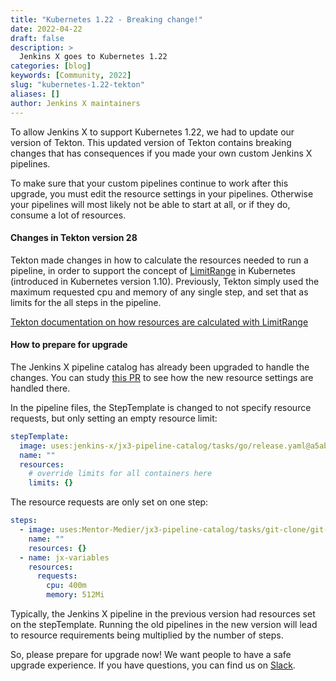 ```yaml
---
title: "Kubernetes 1.22 - Breaking change!"
date: 2022-04-22
draft: false
description: >
  Jenkins X goes to Kubernetes 1.22 
categories: [blog]
keywords: [Community, 2022]
slug: "kubernetes-1.22-tekton"
aliases: []
author: Jenkins X maintainers
---
```


To allow Jenkins X to support Kubernetes 1.22, we had to update our version of Tekton. This updated version of Tekton contains breaking changes that has consequences if you made your own custom Jenkins X pipelines.

To make sure that your custom pipelines continue to work after this upgrade, you must edit the resource settings in your pipelines. Otherwise your pipelines will most likely not be able to start at all, or if they do, consume a lot of resources.


#### Changes in Tekton version 28
Tekton made changes in how to calculate the resources needed to run a pipeline, in order to support the concept of [LimitRange](https://kubernetes.io/docs/concepts/policy/limit-range/) in Kubernetes (introduced in Kubernetes version 1.10). Previously, Tekton simply used the maximum requested cpu and memory of any single step, and set that as limits for the all steps in the pipeline. 

[Tekton documentation on how resources are calculated with LimitRange](https://tekton.dev/vault/pipelines-main/limitrange/)


#### How to prepare for upgrade

The Jenkins X pipeline catalog has already been upgraded to handle the changes. You can study [this PR](https://github.com/jenkins-x/jx3-pipeline-catalog/pull/984/files) to see how the new resource settings are handled there.

In the pipeline files, the StepTemplate is changed to not specify resource requests, but only setting an empty resource limit:

```yaml
stepTemplate:
  image: uses:jenkins-x/jx3-pipeline-catalog/tasks/go/release.yaml@a5ab19ebc5a074e0402c5016b11bc11b32cc5c83
  name: ""
  resources:
    # override limits for all containers here
    limits: {}
```


The resource requests are only set on one step:
```yaml
steps:
  - image: uses:Mentor-Medier/jx3-pipeline-catalog/tasks/git-clone/git-clone-pr.yaml@versionStream
    name: ""
    resources: {}
  - name: jx-variables
    resources:
      requests:
        cpu: 400m
        memory: 512Mi
```

Typically, the Jenkins X pipeline in the previous version had resources set on the stepTemplate. Running the old pipelines in the new version will lead to resource requirements being multiplied by the number of steps. 

So, please prepare for upgrade now! We want people to have a safe upgrade experience. If you have questions, you can find us on [Slack](https://kubernetes.slack.com/messages/C9MBGQJRH).

